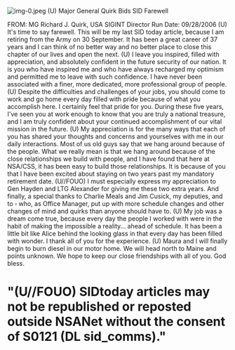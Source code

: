![img-0.jpeg](img-0.jpeg)
(U) Major General Quirk Bids SID Farewell

FROM: MG Richard J. Quirk, USA
SIGINT Director
Run Date: 09/28/2006
(U) It's time to say farewell. This will be my last SID today article, because I am retiring from the Army on 30 September. It has been a great career of 37 years and I can think of no better way and no better place to close this chapter of our lives and open the next.
(U) I leave you inspired, filled with appreciation, and absolutely confident in the future security of our nation. It is you who have inspired me and who have always recharged my optimism and permitted me to leave with such confidence. I have never been associated with a finer, more dedicated, more professional group of people.
(U) Despite the difficulties and challenges of your jobs, you should come to work and go home every day filled with pride because of what you accomplish here. I certainly feel that pride for you. During these five years, I've seen you at work enough to know that you are truly a national treasure, and I am truly confident about your continued accomplishment of our vital mission in the future.
(U) My appreciation is for the many ways that each of you has shared your thoughts and concerns and yourselves with me in our daily interactions. Most of us old guys say that we hang around because of the people. What we really mean is that we hang around because of the close relationships we build with people, and I have found that here at NSA/CSS, it has been easy to build those relationships. It is because of you that I have been excited about staying on two years past my mandatory retirement date.
(U//FOUO) I must especially express my appreciation to Gen Hayden and LTG Alexander for giving me these two extra years. And finally, a special thanks to Charlie Meals and Jim Cusick, my deputies, and to $\square$ who, as Office Manager, put up with more schedule changes and other changes of mind and quirks than anyone should have to.
(U) My job was a dream come true, because every day the people I worked with were in the habit of making the impossible a reality... ahead of schedule. It has been a little bit like Alice behind the looking glass in that every day has been filled with wonder. I thank all of you for the experience.
(U) Maura and I will finally begin to burn diesel in our motor home. We will head north to Maine and points unknown. We hope to keep our close friendships with all of you. God bless.

# "(U//FOUO) SIDtoday articles may not be republished or reposted outside NSANet without the consent of S0121 (DL sid_comms)."
